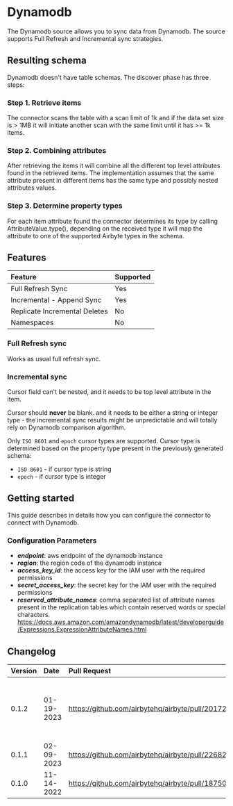 # Dynamodb

The Dynamodb source allows you to sync data from Dynamodb. The source supports Full Refresh and Incremental sync strategies.

## Resulting schema

Dynamodb doesn't have table schemas. The discover phase has three steps:

### Step 1. Retrieve items

The connector scans the table with a scan limit of 1k and if the data set size is > 1MB it will initiate another
scan with the same limit until it has >= 1k items.

### Step 2. Combining attributes

After retrieving the items it will combine all the different top level attributes found in the retrieved items. The implementation
assumes that the same attribute present in different items has the same type and possibly nested attributes values.

### Step 3. Determine property types

For each item attribute found the connector determines its type by calling AttributeValue.type(), depending on the received type it will map the
attribute to one of the supported Airbyte types in the schema.

## Features

| Feature | Supported |
| :--- | :--- |
| Full Refresh Sync | Yes |
| Incremental - Append Sync | Yes |
| Replicate Incremental Deletes | No |
| Namespaces | No |

### Full Refresh sync

Works as usual full refresh sync.

### Incremental sync

Cursor field can't be nested, and it needs to be top level attribute in the item.

Cursor should **never** be blank. and it needs to be either a string or integer type - the incremental sync results might be unpredictable and will totally rely on Dynamodb comparison algorithm.

Only `ISO 8601` and `epoch` cursor types are supported. Cursor type is determined based on the property type present in the previously generated schema:

* `ISO 8601` - if cursor type is string
* `epoch` - if cursor type is integer

## Getting started

This guide describes in details how you can configure the connector to connect with Dynamodb.

### Сonfiguration Parameters

* **_endpoint_**: aws endpoint of the dynamodb instance
* **_region_**: the region code of the dynamodb instance
* **_access_key_id_**: the access key for the IAM user with the required permissions
* **_secret_access_key_**: the secret key for the IAM user with the required permissions
* **_reserved_attribute_names_**: comma separated list of attribute names present in the replication tables which contain reserved words or special characters. https://docs.aws.amazon.com/amazondynamodb/latest/developerguide/Expressions.ExpressionAttributeNames.html

## Changelog

| Version | Date       | Pull Request                                    | Subject                                                              |
|:--------|:-----------|:------------------------------------------------|:---------------------------------------------------------------------|
| 0.1.2   | 01-19-2023 | https://github.com/airbytehq/airbyte/pull/20172 | Fix reserved words in projection expression & make them configurable |
| 0.1.1   | 02-09-2023 | https://github.com/airbytehq/airbyte/pull/22682 | Build fixes                                                          |
| 0.1.0   | 11-14-2022 | https://github.com/airbytehq/airbyte/pull/18750 | Initial version                                                      |

